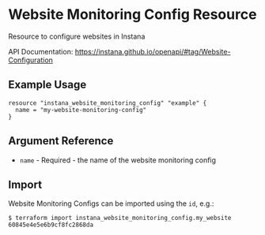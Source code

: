 # Website Monitoring Config Resource

Resource to configure websites in Instana

API Documentation: <https://instana.github.io/openapi/#tag/Website-Configuration>

## Example Usage

```hcl
resource "instana_website_monitoring_config" "example" {
  name = "my-website-monitoring-config"
}
```

## Argument Reference

* `name` - Required - the name of the website monitoring config

## Import

Website Monitoring Configs can be imported using the `id`, e.g.:

```
$ terraform import instana_website_monitoring_config.my_website 60845e4e5e6b9cf8fc2868da
```
